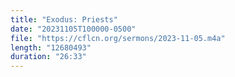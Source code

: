 ```yaml
---
title: "Exodus: Priests"
date: "20231105T100000-0500"
file: "https://cflcn.org/sermons/2023-11-05.m4a"
length: "12680493"
duration: "26:33"
---
```

